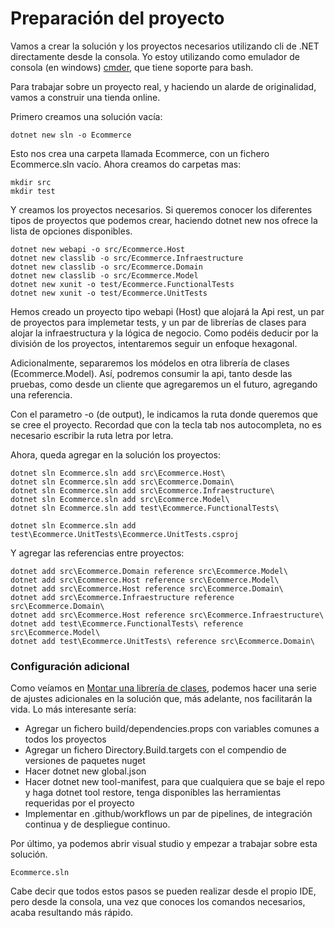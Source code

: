 # Preparación del proyecto

Vamos a crear la solución y los proyectos necesarios utilizando cli de .NET directamente desde la consola. Yo estoy utilizando como emulador de consola (en windows) [cmder](https://cmder.net/), que tiene soporte para bash.

Para trabajar sobre un proyecto real, y haciendo un alarde de originalidad, vamos a construir una tienda online.

Primero creamos una solución vacía:

````
dotnet new sln -o Ecommerce
````

Esto nos crea una carpeta llamada Ecommerce, con un fichero Ecommerce.sln vacío. Ahora creamos do carpetas mas:

````
mkdir src
mkdir test
````

Y creamos los proyectos necesarios. Si queremos conocer los diferentes tipos de proyectos que podemos crear, haciendo dotnet new nos ofrece la lista de opciones disponibles.

````
dotnet new webapi -o src/Ecommerce.Host
dotnet new classlib -o src/Ecommerce.Infraestructure
dotnet new classlib -o src/Ecommerce.Domain
dotnet new classlib -o src/Ecommerce.Model
dotnet new xunit -o test/Ecommerce.FunctionalTests
dotnet new xunit -o test/Ecommerce.UnitTests
````
Hemos creado un proyecto tipo webapi (Host) que alojará la Api rest, un par de proyectos para implemetar tests, y un par de librerías de clases para alojar la infraestructura y la lógica de negocio. Como podéis deducir por la división de los proyectos, intentaremos seguir un enfoque hexagonal. 

Adicionalmente, separaremos los módelos en otra librería de clases (Ecommerce.Model). Así, podremos consumir la api, tanto desde las pruebas, como desde un cliente que agregaremos un el futuro, agregando una referencia.

Con el parametro -o (de output), le indicamos la ruta donde queremos que se cree el proyecto. Recordad que con la tecla tab nos autocompleta, no es necesario escribir la ruta letra por letra.

Ahora, queda agregar en la solución los proyectos:
````
dotnet sln Ecommerce.sln add src\Ecommerce.Host\
dotnet sln Ecommerce.sln add src\Ecommerce.Domain\
dotnet sln Ecommerce.sln add src\Ecommerce.Infraestructure\
dotnet sln Ecommerce.sln add src\Ecommerce.Model\
dotnet sln Ecommerce.sln add test\Ecommerce.FunctionalTests\

dotnet sln Ecommerce.sln add test\Ecommerce.UnitTests\Ecommerce.UnitTests.csproj
````

Y agregar las referencias entre proyectos:
````
dotnet add src\Ecommerce.Domain reference src\Ecommerce.Model\
dotnet add src\Ecommerce.Host reference src\Ecommerce.Model\
dotnet add src\Ecommerce.Host reference src\Ecommerce.Domain\
dotnet add src\Ecommerce.Infraestructure reference src\Ecommerce.Domain\
dotnet add src\Ecommerce.Host reference src\Ecommerce.Infraestructure\
dotnet add test\Ecommerce.FunctionalTests\ reference src\Ecommerce.Model\
dotnet add test\Ecommerce.UnitTests\ reference src\Ecommerce.Domain\
````

### Configuración adicional

Como veíamos en [Montar una librería de clases](https://github.com/jcl86/documentacion/blob/master/class-library-nuget.md), podemos hacer una serie de ajustes adicionales en la solución que, más adelante, nos facilitarán la vida. Lo más interesante sería:

- Agregar un fichero build/dependencies.props con variables comunes a todos los proyectos
- Agregar un fichero Directory.Build.targets con el compendio de versiones de paquetes nuget
- Hacer dotnet new global.json
- Hacer dotnet new tool-manifest, para que cualquiera que se baje el repo y haga dotnet tool restore, tenga disponibles las herramientas requeridas por el proyecto
- Implementar en .github/workflows un par de pipelines, de integración continua y de despliegue continuo.

Por último, ya podemos abrir visual studio y empezar a trabajar sobre esta solución. 

````
Ecommerce.sln
````

Cabe decir que todos estos pasos se pueden realizar desde el propio IDE, pero desde la consola, una vez que conoces los comandos necesarios, acaba resultando más rápido.


